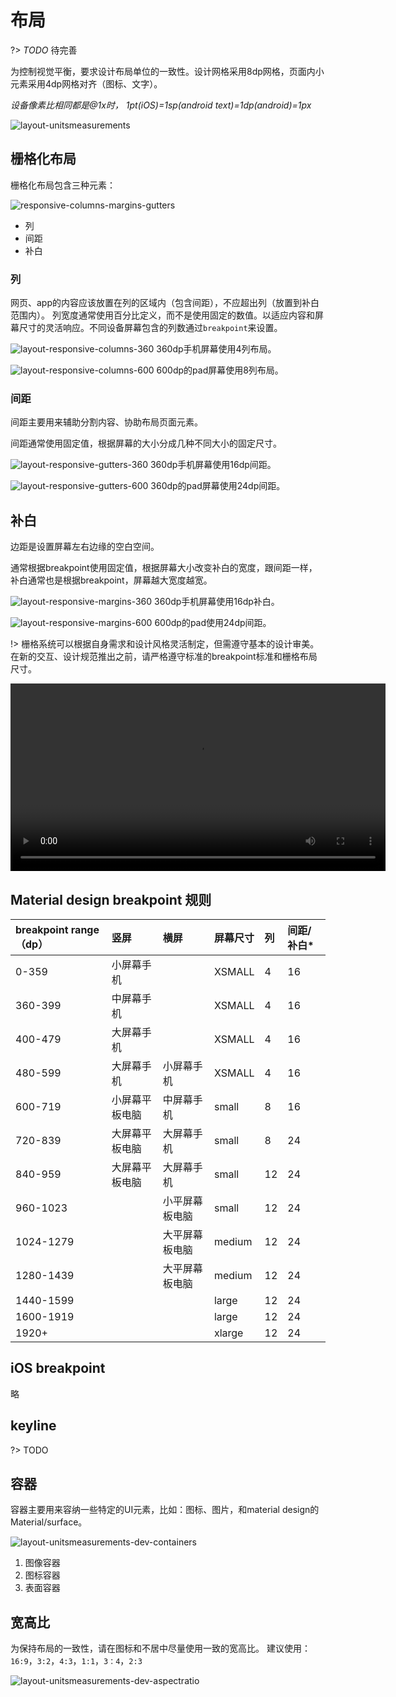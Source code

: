 # 布局

?> _TODO_ 待完善

为控制视觉平衡，要求设计布局单位的一致性。设计网格采用8dp网格，页面内小元素采用4dp网格对齐（图标、文字）。

*设备像素比相同都是@1x时， 1pt(iOS)=1sp(android text)=1dp(android)=1px*

![layout-unitsmeasurements](https://guidelines.cc/assets/imgs/layout-unitsmeasurements-dev-grid.png)

## 栅格化布局

栅格化布局包含三种元素：

![responsive-columns-margins-gutters](https://guidelines.cc/assets/imgs/responsive-columns-margins-gutters.png)

- 列
- 间距
- 补白

### 列

网页、app的内容应该放置在列的区域内（包含间距），不应超出列（放置到补白范围内）。
列宽度通常使用百分比定义，而不是使用固定的数值。以适应内容和屏幕尺寸的灵活响应。不同设备屏幕包含的列数通过`breakpoint`来设置。

![layout-responsive-columns-360](https://guidelines.cc/assets/imgs/layout-responsive-columns-360.png)
360dp手机屏幕使用4列布局。

![layout-responsive-columns-600](https://guidelines.cc/assets/imgs/layout-responsive-columns-600.png)
600dp的pad屏幕使用8列布局。

### 间距

间距主要用来辅助分割内容、协助布局页面元素。

间距通常使用固定值，根据屏幕的大小分成几种不同大小的固定尺寸。

![layout-responsive-gutters-360](https://guidelines.cc/assets/imgs/layout-responsive-gutters-360.png)
360dp手机屏幕使用16dp间距。

![layout-responsive-gutters-600](https://guidelines.cc/assets/imgs/layout-responsive-gutters-600.png)
360dp的pad屏幕使用24dp间距。

## 补白

边距是设置屏幕左右边缘的空白空间。

通常根据breakpoint使用固定值，根据屏幕大小改变补白的宽度，跟间距一样，补白通常也是根据breakpoint，屏幕越大宽度越宽。

![layout-responsive-margins-360](https://guidelines.cc/assets/imgs/layout-responsive-margins-360.png)
360dp手机屏幕使用16dp补白。

![layout-responsive-margins-600](https://guidelines.cc/assets/imgs/layout-responsive-margins-600.png)
600dp的pad使用24dp间距。

!> 栅格系统可以根据自身需求和设计风格灵活制定，但需遵守基本的设计审美。 在新的交互、设计规范推出之前，请严格遵守标准的breakpoint标准和栅格布局尺寸。

<video src="https://guidelines.cc/assets/imgs/layout-responsive-breakpoints.mp4" width="600" controls="controls">
Your browser does not support the video tag.
</video>

## Material design breakpoint 规则

|breakpoint range（dp）|竖屏|横屏|屏幕尺寸|列|间距/补白*|
|:--|:--|:--|:--|:--|:--|
| 0-359 | 小屏幕手机 |  | XSMALL | 4 | 16 |
| 360-399 | 中屏幕手机 |  | XSMALL | 4 | 16 |
| 400-479 | 大屏幕手机 |  | XSMALL | 4 | 16|
| 480-599 | 大屏幕手机 | 小屏幕手机 | XSMALL | 4 | 16 |
| 600-719 | 小屏幕平板电脑 | 中屏幕手机 | small | 8 | 16 |
| 720-839 | 大屏幕平板电脑 | 大屏幕手机 | small | 8 | 24 |
| 840-959 | 大屏幕平板电脑 | 大屏幕手机 | small | 12 | 24 |
| 960-1023 |  | 小平屏幕板电脑 | small | 12 | 24 |
| 1024-1279 |  | 大平屏幕板电脑 | medium | 12 | 24 |
| 1280-1439 |  | 大平屏幕板电脑 | medium | 12 | 24 |
| 1440-1599 |  |  | large | 12 | 24 |
| 1600-1919 |  |  | large | 12 | 24 |
| 1920+ |  |  | xlarge | 12 | 24 |

## iOS breakpoint

略

## keyline

?> TODO

## 容器

容器主要用来容纳一些特定的UI元素，比如：图标、图片，和material design的 Material/surface。

![layout-unitsmeasurements-dev-containers](https://guidelines.cc/assets/imgs/layout-unitsmeasurements-dev-containers.png)

1. 图像容器
2. 图标容器
3. 表面容器

## 宽高比

为保持布局的一致性，请在图标和不居中尽量使用一致的宽高比。
建议使用： `16:9`，`3:2`，`4:3`，`1:1`，`3：4`，`2:3`

![layout-unitsmeasurements-dev-aspectratio](https://guidelines.cc/assets/imgs/layout-unitsmeasurements-dev-aspectratio.png)

